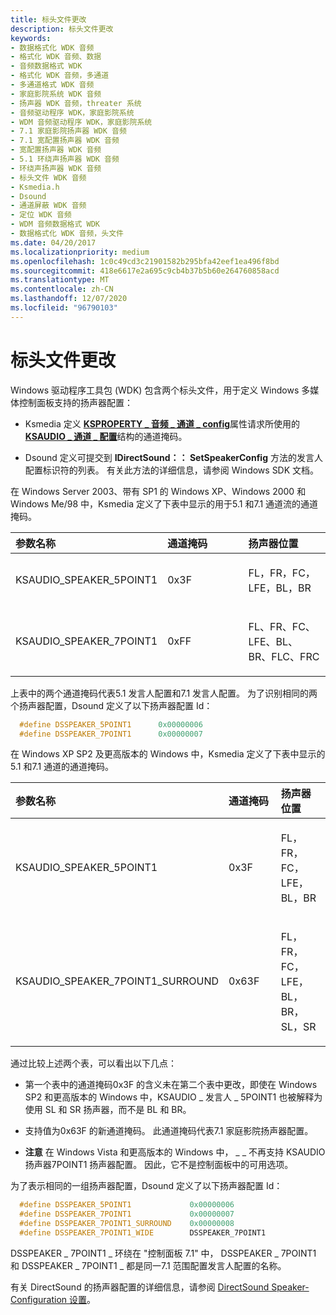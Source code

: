 ```yaml
---
title: 标头文件更改
description: 标头文件更改
keywords:
- 数据格式化 WDK 音频
- 格式化 WDK 音频、数据
- 音频数据格式 WDK
- 格式化 WDK 音频，多通道
- 多通道格式 WDK 音频
- 家庭影院系统 WDK 音频
- 扬声器 WDK 音频，threater 系统
- 音频驱动程序 WDK，家庭影院系统
- WDM 音频驱动程序 WDK，家庭影院系统
- 7.1 家庭影院扬声器 WDK 音频
- 7.1 宽配置扬声器 WDK 音频
- 宽配置扬声器 WDK 音频
- 5.1 环绕声扬声器 WDK 音频
- 环绕声扬声器 WDK 音频
- 标头文件 WDK 音频
- Ksmedia.h
- Dsound
- 通道屏蔽 WDK 音频
- 定位 WDK 音频
- WDM 音频数据格式 WDK
- 数据格式化 WDK 音频，头文件
ms.date: 04/20/2017
ms.localizationpriority: medium
ms.openlocfilehash: 1c0c49cd3c21901582b295bfa42eef1ea496f8bd
ms.sourcegitcommit: 418e6617e2a695c9cb4b37b5b60e264760858acd
ms.translationtype: MT
ms.contentlocale: zh-CN
ms.lasthandoff: 12/07/2020
ms.locfileid: "96790103"
---
```

# <a name="header-file-changes"></a>标头文件更改


Windows 驱动程序工具包 (WDK) 包含两个标头文件，用于定义 Windows 多媒体控制面板支持的扬声器配置：

-   Ksmedia 定义 [**KSPROPERTY \_ 音频 \_ 通道 \_ config**](./ksproperty-audio-channel-config.md)属性请求所使用的 [**KSAUDIO \_ 通道 \_ 配置**](/windows-hardware/drivers/ddi/ksmedia/ns-ksmedia-ksaudio_channel_config)结构的通道掩码。

-   Dsound 定义可提交到 **IDirectSound：： SetSpeakerConfig** 方法的发言人配置标识符的列表。 有关此方法的详细信息，请参阅 Windows SDK 文档。

在 Windows Server 2003、带有 SP1 的 Windows XP、Windows 2000 和 Windows Me/98 中，Ksmedia 定义了下表中显示的用于5.1 和7.1 通道流的通道掩码。

<table>
<colgroup>
<col width="33%" />
<col width="33%" />
<col width="33%" />
</colgroup>
<thead>
<tr class="header">
<th align="left">参数名称</th>
<th align="left">通道掩码</th>
<th align="left">扬声器位置</th>
</tr>
</thead>
<tbody>
<tr class="odd">
<td align="left"><p>KSAUDIO_SPEAKER_5POINT1</p></td>
<td align="left"><p>0x3F</p></td>
<td align="left"><p>FL，FR，FC，LFE，BL，BR</p></td>
</tr>
<tr class="even">
<td align="left"><p>KSAUDIO_SPEAKER_7POINT1</p></td>
<td align="left"><p>0xFF</p></td>
<td align="left"><p>FL、FR、FC、LFE、BL、BR、FLC、FRC</p></td>
</tr>
</tbody>
</table>

 

上表中的两个通道掩码代表5.1 发言人配置和7.1 发言人配置。 为了识别相同的两个扬声器配置，Dsound 定义了以下扬声器配置 Id：

```cpp
  #define DSSPEAKER_5POINT1      0x00000006
  #define DSSPEAKER_7POINT1      0x00000007
```

在 Windows XP SP2 及更高版本的 Windows 中，Ksmedia 定义了下表中显示的5.1 和7.1 通道的通道掩码。

<table>
<colgroup>
<col width="33%" />
<col width="33%" />
<col width="33%" />
</colgroup>
<thead>
<tr class="header">
<th align="left">参数名称</th>
<th align="left">通道掩码</th>
<th align="left">扬声器位置</th>
</tr>
</thead>
<tbody>
<tr class="odd">
<td align="left"><p>KSAUDIO_SPEAKER_5POINT1</p></td>
<td align="left"><p>0x3F</p></td>
<td align="left"><p>FL，FR，FC，LFE，BL，BR</p></td>
</tr>
<tr class="even">
<td align="left"><p>KSAUDIO_SPEAKER_7POINT1_SURROUND</p></td>
<td align="left"><p>0x63F</p></td>
<td align="left"><p>FL，FR，FC，LFE，BL，BR，SL，SR</p></td>
</tr>
</tbody>
</table>

 

通过比较上述两个表，可以看出以下几点：

-   第一个表中的通道掩码0x3F 的含义未在第二个表中更改，即使在 Windows SP2 和更高版本的 Windows 中，KSAUDIO \_ 发言人 \_ 5POINT1 也被解释为使用 SL 和 SR 扬声器，而不是 BL 和 BR。

-   支持值为0x63F 的新通道掩码。 此通道掩码代表7.1 家庭影院扬声器配置。

-   **注意**   在 Windows Vista 和更高版本的 Windows 中， \_ \_ 不再支持 KSAUDIO 扬声器7POINT1 扬声器配置。 因此，它不是控制面板中的可用选项。

     

为了表示相同的一组扬声器配置，Dsound 定义了以下扬声器配置 Id：

```cpp
  #define DSSPEAKER_5POINT1             0x00000006
  #define DSSPEAKER_7POINT1             0x00000007
  #define DSSPEAKER_7POINT1_SURROUND    0x00000008
  #define DSSPEAKER_7POINT1_WIDE        DSSPEAKER_7POINT1
```

DSSPEAKER \_ 7POINT1 \_ 环绕在 "控制面板 7.1" 中， DSSPEAKER \_ 7POINT1 和 DSSPEAKER \_ 7POINT1 \_ 都是同一7.1 范围配置发言人配置的名称。

有关 DirectSound 的扬声器配置的详细信息，请参阅 [DirectSound Speaker-Configuration 设置](directsound-speaker-configuration-settings.md)。

 

